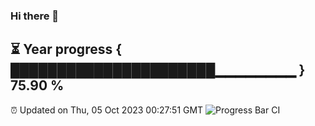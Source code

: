 ### Hi there 👋
⏳ Year progress { ██████████████████████▁▁▁▁▁▁▁▁ } 75.90 %
---
⏰ Updated on Thu, 05 Oct 2023 00:27:51 GMT
![Progress Bar CI](https://github.com/Moyi321/Moyi321/workflows/Progress%20Bar%20CI/badge.svg)
